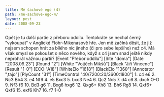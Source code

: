 ```yaml
---
title: Mé šachové ego (4)
path: /me-sachove-ego-4/
layout: post
date: 2008-09-23
---
```


Opět je tu další partie z přeboru oddílu. Tentokráte se nechal černý "vykoupat" v Anglické Flohr-Mikenasově hře. Jen mě začíná děsit, že již nejsem schopen hrát za bílého nic jiného (či pro sebe lepšího) než c4. Má však smysl se pokoušet o něco nového, když s c4 jsem snad ještě nikdy neprohrál vážnou partii?  [Event "Přebor oddílu"] [Site "doma"] [Date "2008.09.23"] [Round "2"] [White "Vojtěch Mikšů"] [Black "Jiří Vincenc"] [Result "1-0"] [ECO "A18"] [WhiteElo "1618"] [BlackElo "1360"] [Annotator ",tajo"] [PlyCount "31"] [TimeControl "40/7200:20/3600:1800"] 1\. c4 e6 2. Nc3 Bb4 3. e4 Nf6 4. e5 Bxc3 5\. bxc3 Ne4 6. Qc2 Nc5 7. d4 c6 8. dxc5 O-O 9. Nf3 f6 10. Bd3 g6 11. Bxg6 hxg6 12\. Qxg6+ Kh8 13. Bh6 Rg8 14. Qxf6+ Qxf6 15. exf6 Kh7 16. f7 1-0